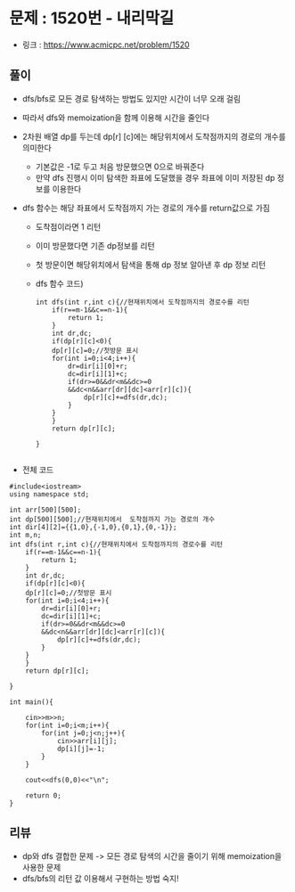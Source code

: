 # 문제 : 1520번 - 내리막길

* 링크 : https://www.acmicpc.net/problem/1520

## 풀이

* dfs/bfs로 모든 경로 탐색하는 방법도 있지만 시간이 너무 오래 걸림

* 따라서 dfs와 memoization을  함께 이용해 시간을 줄인다

* 2차원 배열 dp를 두는데 dp[r] [c]에는 해당위치에서 도착점까지의 경로의 개수를 의미한다

  * 기본값은 -1로 두고 처음 방문했으면 0으로 바꿔준다
  * 만약 dfs 진행시 이미 탐색한 좌표에 도달했을 경우 좌표에 이미 저장된 dp 정보를 이용한다

* dfs 함수는 해당 좌표에서 도착점까지 가는 경로의 개수를 return값으로 가짐

  *  도착점이라면 1 리턴

  * 이미 방문했다면 기존 dp정보를 리턴

  * 첫 방문이면 해당위치에서 탐색을 통해 dp 정보 알아낸 후 dp 정보 리턴

  * dfs 함수 코드)

    ```
    int dfs(int r,int c){//현재위치에서 도착점까지의 경로수를 리턴 
    	if(r==m-1&&c==n-1){
    		return 1;
    	}
    	int dr,dc;
    	if(dp[r][c]<0){
    	dp[r][c]=0;//첫방문 표시 
    	for(int i=0;i<4;i++){
    		dr=dir[i][0]+r;
    		dc=dir[i][1]+c;
    		if(dr>=0&&dr<m&&dc>=0
    		&&dc<n&&arr[dr][dc]<arr[r][c]){
    			dp[r][c]+=dfs(dr,dc);
    		}
    	}
    	}
    	return dp[r][c];
    	
    }
    
    
    ```

* 전체 코드

```
#include<iostream>
using namespace std;

int arr[500][500];
int dp[500][500];//현재위치에서  도착점까지 가는 경로의 개수 
int dir[4][2]={{1,0},{-1,0},{0,1},{0,-1}};
int m,n;
int dfs(int r,int c){//현재위치에서 도착점까지의 경로수를 리턴 
	if(r==m-1&&c==n-1){
		return 1;
	}
	int dr,dc;
	if(dp[r][c]<0){
	dp[r][c]=0;//첫방문 표시 
	for(int i=0;i<4;i++){
		dr=dir[i][0]+r;
		dc=dir[i][1]+c;
		if(dr>=0&&dr<m&&dc>=0
		&&dc<n&&arr[dr][dc]<arr[r][c]){
			dp[r][c]+=dfs(dr,dc);
		}
	}
	}
	return dp[r][c];
	
}

int main(){

	cin>>m>>n;
	for(int i=0;i<m;i++){
		for(int j=0;j<n;j++){
			cin>>arr[i][j];
			dp[i][j]=-1;
		}
	}
	
	cout<<dfs(0,0)<<"\n";
	
	return 0;
}
```



## 리뷰

* dp와 dfs 결합한 문제 -> 모든 경로 탐색의 시간을 줄이기 위해 memoization을 사용한 문제
* dfs/bfs의 리턴 값 이용해서 구현하는 방법 숙지!